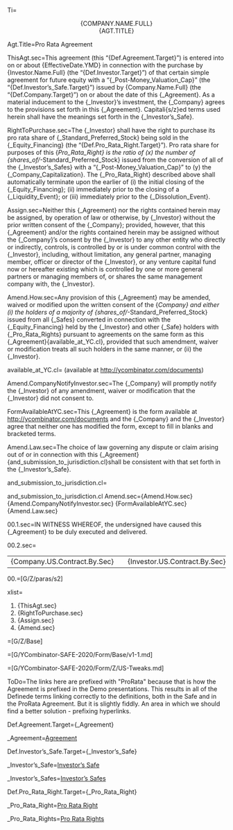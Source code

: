 Ti=<center><span style="text-transform: uppercase">{Company.Name.Full} <br> {Agt.Title}</span></center>

Agt.Title=Pro Rata Agreement


ThisAgt.sec=This agreement (this “{Def.Agreement.Target}”) is entered into on or about {EffectiveDate.YMD} in connection with the purchase by {Investor.Name.Full} (the “{Def.Investor.Target}”) of that certain simple agreement for future equity with a “{_Post-Money_Valuation_Cap}” (the “{Def.Investor’s_Safe.Target}”) issued by {Company.Name.Full} (the “{Def.Company.Target}”) on or about the date of this {_Agreement}.  As a material inducement to the {_Investor}’s investment, the {_Company} agrees to the provisions set forth in this {_Agreement}.  Capitali{s/z}ed terms used herein shall have the meanings set forth in the {_Investor’s_Safe}.

RightToPurchase.sec=The {_Investor} shall have the right to purchase its pro rata share of {_Standard_Preferred_Stock} being sold in the {_Equity_Financing} (the “{Def.Pro_Rata_Right.Target}”).  Pro rata share for purposes of this {_Pro_Rata_Right} is the ratio of (x) the number of {shares_of/_-Standard_Preferred_Stock} issued from the conversion of all of the {_Investor’s_Safes} with a “{_Post-Money_Valuation_Cap}” to (y) the {_Company_Capitalization}.  The {_Pro_Rata_Right} described above shall automatically terminate upon the earlier of (i) the initial closing of the {_Equity_Financing}; (ii) immediately prior to the closing of a {_Liquidity_Event}; or (iii) immediately prior to the {_Dissolution_Event}.  

Assign.sec=Neither this {_Agreement} nor the rights contained herein may be assigned, by operation of law or otherwise, by {_Investor} without the prior written consent of the {_Company}; provided, however, that this {_Agreement} and/or the rights contained herein may be assigned without the {_Company}’s consent by the {_Investor} to any other entity who directly or indirectly, controls, is controlled by or is under common control with the {_Investor}, including, without limitation, any general partner, managing member, officer or director of the {_Investor}, or any venture capital fund now or hereafter existing which is controlled by one or more general partners or managing members of, or shares the same management company with, the {_Investor}.  

Amend.How.sec=Any provision of this {_Agreement} may be amended, waived or modified upon the written consent of the {_Company} and either (i) the holders of a majority of {shares_of/_-Standard_Preferred_Stock} issued from all {_Safes} converted in connection with the {_Equity_Financing} held by the {_Investor} and other {_Safe} holders with {_Pro_Rata_Rights} pursuant to agreements on the same form as this {_Agreement}{available_at_YC.cl}, provided that such amendment, waiver or modification treats all such holders in the same manner, or (ii) the {_Investor}.

available_at_YC.cl=</i> (available at http://ycombinator.com/documents)

Amend.CompanyNotifyInvestor.sec=The {_Company} will promptly notify the {_Investor} of any amendment, waiver or modification that the {_Investor} did not consent to.

FormAvailableAtYC.sec=This {_Agreement} is the form available at http://ycombinator.com/documents and the {_Company} and the {_Investor} agree that neither one has modified the form, except to fill in blanks and bracketed terms.

Amend.Law.sec=The choice of law governing any dispute or claim arising out of or in connection with this {_Agreement} {and_submission_to_jurisdiction.cl}shall be consistent with that set forth in the {_Investor’s_Safe}.

and_submission_to_jurisdiction.cl=</i>

and_submission_to_jurisdiction.cl
Amend.sec={Amend.How.sec} {Amend.CompanyNotifyInvestor.sec} {FormAvailableAtYC.sec} {Amend.Law.sec}

00.1.sec=IN WITNESS WHEREOF, the undersigned have caused this {_Agreement} to be duly executed and delivered.

00.2.sec=<table><tr><td valign=top>{Company.US.Contract.By.Sec}</td><td>  </td><td valign=top>{Investor.US.Contract.By.Sec}</td></tr></table>

00.=[G/Z/paras/s2]

xlist=<ol><li>{ThisAgt.sec}</li><li>{RightToPurchase.sec}</li><li>{Assign.sec}</li><li>{Amend.sec}</li></ol>

=[G/Z/Base]

=[G/YCombinator-SAFE-2020/Form/Base/v1-1.md]

=[G/YCombinator-SAFE-2020/Form/Z/US-Tweaks.md]

ToDo=The links here are prefixed with "ProRata" because that is how the Agreement is prefixed in the Demo presentations.  This results in all of the Definede terms linking correctly to the definitions, both in the Safe and in the ProRata Agreement.  But it is slightly fiddly.  An area in which we should find a better solution - prefixing hyperlinks.

Def.Agreement.Target={_Agreement}

_Agreement=<a href='#ProRata.Def.Agreement.Target' class='definedterm'>Agreement</a>

Def.Investor’s_Safe.Target={_Investor’s_Safe}

_Investor’s_Safe=<a href='#ProRata.Def.Investor’s_Safe.Target' class='definedterm'>Investor’s Safe</a>

_Investor’s_Safes=<a href='#ProRata.Def.Investor’s_Safe.Target' class='definedterm'>Investor’s Safes</a>

Def.Pro_Rata_Right.Target={_Pro_Rata_Right}

_Pro_Rata_Right=<a href='#ProRata.Def.Pro_Rata_Right.Target' class='definedterm'>Pro Rata Right</a>

_Pro_Rata_Rights=<a href='#ProRata.Def.Pro_Rata_Right.Target' class='definedterm'>Pro Rata Rights</a>

